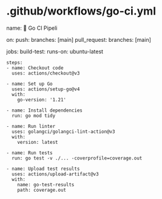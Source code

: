 # .github/workflows/go-ci.yml
name: 🧪 Go CI Pipeli

on:
  push:
    branches: [main]
  pull_request:
    branches: [main]

jobs:
  build-test:
    runs-on: ubuntu-latest

    steps:
    - name: Checkout code
      uses: actions/checkout@v3

    - name: Set up Go
      uses: actions/setup-go@v4
      with:
        go-version: '1.21'

    - name: Install dependencies
      run: go mod tidy

    - name: Run linter
      uses: golangci/golangci-lint-action@v3
      with:
        version: latest

    - name: Run tests
      run: go test -v ./... -coverprofile=coverage.out

    - name: Upload test results
      uses: actions/upload-artifact@v3
      with:
        name: go-test-results
        path: coverage.out

